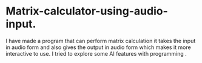 # Matrix-calculator-using-audio-input.
I have made a program that can perform matrix calculation it takes the input in audio form and also gives the output in audio form which makes it more interactive to use. I tried to explore some AI features with programming .


